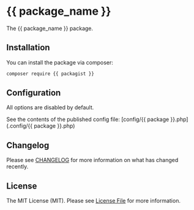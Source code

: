 # {{ package_name }}

The {{ package_name }} package.

## Installation

You can install the package via composer:

```bash
composer require {{ packagist }}
```

## Configuration

All options are disabled by default.

See the contents of the published config file: [config/{{ package }}.php](.config/{{ package }}.php)


## Changelog

Please see [CHANGELOG](CHANGELOG.md) for more information on what has changed recently.


## License

The MIT License (MIT). Please see [License File](LICENSE.md) for more information.
